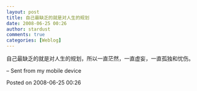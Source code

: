 ```yaml
---
layout: post
title: 自己最缺乏的就是对人生的规划
date: 2008-06-25 00:26
author: stardust
comments: true
categories: [Weblog]
---
```

自己最缺乏的就是对人生的规划，所以一直茫然，一直虚妄，一直孤独和忧伤。

– Sent from my mobile device

Posted on 2008-06-25 00:26
